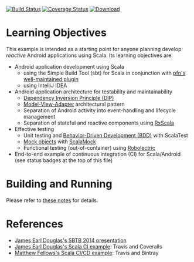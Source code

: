 [![Build Status](https://travis-ci.org/LoyolaChicagoCode/clickcounter-android-rxscala.svg?branch=master)](https://travis-ci.org/LoyolaChicagoCode/clickcounter-android-rxscala) 
[![Coverage Status](https://img.shields.io/coveralls/LoyolaChicagoCode/clickcounter-android-rxscala.svg)](https://coveralls.io/r/LoyolaChicagoCode/clickcounter-android-rxscala) 
[![Download](https://api.bintray.com/packages/loyolachicagocode/generic/clickcounter-android-rxscala/images/download.svg) ](https://bintray.com/loyolachicagocode/generic/clickcounter-android-rxscala/_latestVersion)

# Learning Objectives

This example is intended as a starting point for anyone planning develop
*reactive* Android applications using Scala. Its learning objectives are:

- Android application development using Scala
    - using the Simple Build Tool (sbt) for Scala in conjunction with 
      [pfn's well-maintained plugin](https://github.com/pfn/android-sdk-plugin)
    - using IntelliJ IDEA
- Android application architecture for testability and maintainability
    - [Dependency Inversion Principle (DIP)](http://en.wikipedia.org/wiki/Dependency_inversion_principle)
    - [Model-View-Adapter](http://en.wikipedia.org/wiki/Model-view-adapter) architectural pattern
    - Separation of Android activity into event-handling and lifecycle management
    - Separation of stateful and reactive components using [RxScala](http://rxscala.github.io)
- Effective testing
    - Unit testing and [Behavior-Driven Development (BDD)](http://en.wikipedia.org/wiki/Behavior-driven_development) 
      with ScalaTest
    - [Mock objects](http://en.wikipedia.org/wiki/Mock_object) with [ScalaMock](http://scalamock.org/)
    - Functional testing (out-of-container) using [Robolectric](http://robolectric.org/)
- End-to-end example of continuous integration (CI) for Scala/Android (see status badges at the top of this file)

# Building and Running

Please refer to [these notes](http://lucoodevcourse.github.io/notes/scalaandroiddev.html) for details.

# References

- [James Earl Douglas's SBTB 2014 presentation](https://www.youtube.com/watch?v=sZYAFWTyOlE)
- [James Earl Douglas's Scala CI example](https://github.com/earldouglas/scala-ci): Travis and Coveralls
- [Matthew Fellows's Scala CI/CD example](http://www.onegeek.com.au/scala/setting-up-travis-ci-for-scala): Travis and Bintray
